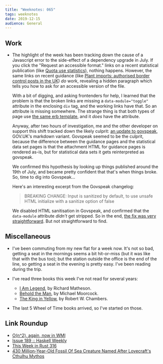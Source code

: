 ```yaml
---
title: "Weeknotes: 065"
tags: weeknotes
date: 2019-12-15
audience: General
---
```


## Work

- The highlight of the week has been tracking down the cause of a
  Javascript error to the side-effect of a dependency upgrade in July.
  If you click the "Request an accessible format." links on a recent
  statistical publication (like [Quota use statistics][]), nothing
  happens.  However, the same links on recent guidance (like [Plant
  imports: authorised border control posts in the UK][]) *do* work,
  revealing a hidden paragraph which tells you how to ask for an
  accessible version of the file.

  With a bit of digging, and asking frontenders for help, I learned
  that the problem is that the broken links are missing a
  `data-module="toggle"` attribute in the enclosing `div` tag, and the
  working links have that.  So an attribute is missing somewhere.  The
  strange thing is that both types of page use [the same erb
  template][], and it *does* have the attribute.

  Anyway, after two hours of investigation, me and the other developer
  on support this shift tracked down the likely culprit: [an update to
  govspeak][], GOV.UK's markdown variant.  Govspeak seemed to be the
  culprit, because the difference between the guidance pages and the
  statistical data set pages is that the attachment HTML for guidance
  pages is rendered as-is, but for statistical data sets it gets
  reinterpreted as govspeak.

  We confirmed this hypothesis by looking up things published around
  the 19th of July, and became pretty confident that that's when
  things broke.  So, time to dig into Govspeak...

  Here's an interesting excerpt from the Govspeak changelog:

  > BREAKING CHANGE: Input is sanitized by default, to use unsafe HTML
  > initialize with a sanitize option of false

  We disabled HTML sanitisation in Govspeak, and confirmed that the
  `data-module` attribute *didn't* get stripped.  So in the end, [the
  fix was very straightforward][].  But not straightforward to find.

[Quota use statistics]: https://www.gov.uk/government/statistical-data-sets/quota-use-statistics
[Plant imports: authorised border control posts in the UK]: https://www.gov.uk/government/publications/plant-imports-authorised-points-of-entry-to-the-uk
[the same erb template]: https://github.com/alphagov/whitehall/blob/56006c6f6ba033fbe450ef91d46204499e62e337/app/views/documents/_attachment.html.erb#L75-L87
[an update to govspeak]: https://github.com/alphagov/whitehall/pull/4913
[the fix was very straightforward]: https://github.com/alphagov/govspeak/pull/173

## Miscellaneous

- I've been commuting from my new flat for a week now.  It's not so
  bad, getting a seat in the mornings seems a bit hit-or-miss (but it
  was like that with the bus too); but the station outside the office
  is the end of the line, so getting a seat in the evening is pretty
  easy.  I've been reading during the trip.

- I've read three books this week I've not read for several years:
  - [I Am Legend][], by Richard Matheson.
  - [Behold the Man][], by Michael Moorcock.
  - [The King in Yellow][], by Robert W. Chambers.

- The last 5 Wheel of Time books arrived, so I've started on those.

[I Am Legend]: https://en.wikipedia.org/wiki/I_Am_Legend_(novel)
[Behold the Man]: https://en.wikipedia.org/wiki/Behold_the_Man_(novel)
[The King in Yellow]: https://en.wikipedia.org/wiki/The_King_in_Yellow

## Link Roundup

- [O(n^2), again, now in WMI](https://randomascii.wordpress.com/2019/12/08/on2-again-now-in-wmi/)
- [Issue 189 :: Haskell Weekly](https://haskellweekly.news/issue/189.html)
- [This Week in Rust 316](https://this-week-in-rust.org/blog/2019/12/10/this-week-in-rust-316/)
- [430 Million-Year-Old Fossil Of Sea Creature Named After Lovecraft's Cthulhu Mythos](https://www.forbes.com/sites/davidbressan/2019/04/10/430-million-year-old-fossil-of-sea-creature-named-after-lovecrafts-cthulhu-mythos/)
